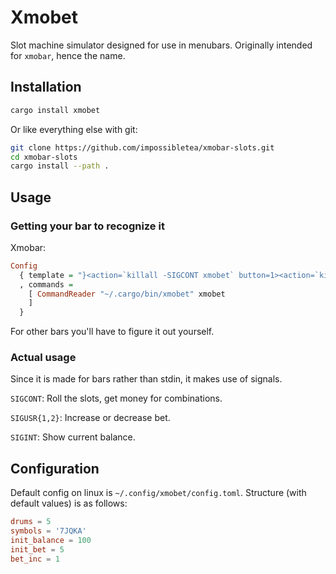 # Xmobet

Slot machine simulator designed for use in menubars. Originally intended for
`xmobar`, hence the name.

## Installation

```sh
cargo install xmobet
```

Or like everything else with git:

```sh
git clone https://github.com/impossibletea/xmobar-slots.git
cd xmobar-slots
cargo install --path .
```

## Usage

### Getting your bar to recognize it

Xmobar:

```haskell
Config
  { template = "}<action=`killall -SIGCONT xmobet` button=1><action=`killall -SIGUSR1 xmobet` button=4><action=`killall -SIGUSR2 xmobet` button=5><action=`killall -SIGINT xmobet` button=3>%xmobet%</action></action></action></action>{"
  , commands = 
    [ CommandReader "~/.cargo/bin/xmobet" xmobet
    ]
  }
```

For other bars you'll have to figure it out yourself.

### Actual usage

Since it is made for bars rather than stdin, it makes use of signals.

`SIGCONT`: Roll the slots, get money for combinations.

`SIGUSR{1,2}`: Increase or decrease bet.

`SIGINT`: Show current balance.

## Configuration

Default config on linux is `~/.config/xmobet/config.toml`. Structure (with
default values) is as follows:

```toml
drums = 5
symbols = '7JQKA'
init_balance = 100
init_bet = 5
bet_inc = 1
```

